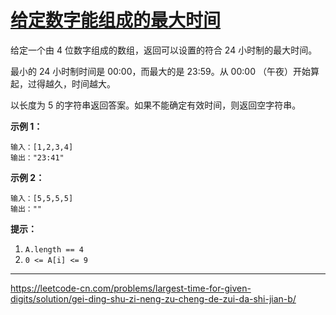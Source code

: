 # [给定数字能组成的最大时间](https://leetcode-cn.com/problems/largest-time-for-given-digits/)

给定一个由 4 位数字组成的数组，返回可以设置的符合 24 小时制的最大时间。

最小的 24 小时制时间是 00:00，而最大的是 23:59。从 00:00 （午夜）开始算起，过得越久，时间越大。

以长度为 5 的字符串返回答案。如果不能确定有效时间，则返回空字符串。

 

**示例 1：**

```
输入：[1,2,3,4]
输出："23:41"
```

**示例 2：**

```
输入：[5,5,5,5]
输出：""
```

 

**提示：**

1. `A.length == 4`
2. `0 <= A[i] <= 9`

---

https://leetcode-cn.com/problems/largest-time-for-given-digits/solution/gei-ding-shu-zi-neng-zu-cheng-de-zui-da-shi-jian-b/